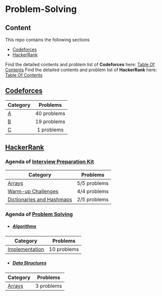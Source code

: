 # Problem-Solving



## Content

This repo contains the following sections 

- [Codeforces](#Codeforces)
- [HackerRank](#HackerRank)

Find the detailed contents and problem list of **Codeforces** here: [Table Of Contents](https://github.com/youssef7ussien/ProblemSolving/tree/master/Codeforces)
Find the detailed contents and problem list of **HackerRank** here: [Table Of Contents](https://github.com/youssef7ussien/ProblemSolving/tree/master/HackerRank)



## [Codeforces](https://github.com/youssef7ussien/ProblemSolving/tree/master/Codeforces)
<a name="Codeforces"></a>

| Category                                 |  Problems   |
| :--------------------------------------- | :---------: |
| [A](https://github.com/youssef7ussien/ProblemSolving/tree/master/Codeforces/A)                                        | 40 problems |
| [B](https://github.com/youssef7ussien/ProblemSolving/tree/master/Codeforces/B)                                        | 19 problems |
| [C](https://github.com/youssef7ussien/ProblemSolving/tree/master/Codeforces/C)                                        | 1 problems  |



## [HackerRank](https://github.com/youssef7ussien/ProblemSolving/tree/master/HackerRank)

<a name="HackerRank"></a>

### Agenda of [Interview Preparation Kit](https://www.hackerrank.com/interview/interview-preparation-kit)

| Category                  | Problems     |
| --------------------------|:------------:|
| [Arrays](https://github.com/youssef7ussien/ProblemSolving/tree/master/HackerRank/Interview%20Preparation%20Kit/Arrays)                    | 5/5 problems |
| [Warm-up Challenges](https://github.com/youssef7ussien/ProblemSolving/tree/master/HackerRank/Interview%20Preparation%20Kit/Dictionaries%20and%20Hashmaps)        | 4/4 problems |
| [Dictionaries and Hashmaps](https://github.com/youssef7ussien/ProblemSolving/tree/master/HackerRank/Interview%20Preparation%20Kit/Warm-up%20Challenges) | 2/5 problems |



### Agenda of [Problem Solving](https://github.com/youssef7ussien/ProblemSolving/tree/master/HackerRank/Problem%20Solving)

- #####  [Algorithms](https://github.com/youssef7ussien/ProblemSolving/tree/master/HackerRank/Problem%20Solving/Algorithms)

| Category                  | Problems     |
| --------------------------|:------------:|
| [Implementation](https://github.com/youssef7ussien/ProblemSolving/tree/master/HackerRank/Interview%20Preparation%20Kit/Arrays)                    | 10 problems |

- #####  [Data Structures](https://github.com/youssef7ussien/ProblemSolving/tree/master/HackerRank/Problem%20Solving/Data%20Structures)
| Category                  | Problems     |
| --------------------------|:------------:|
| [Arrays](https://github.com/youssef7ussien/ProblemSolving/tree/master/HackerRank/Problem%20Solving/Data%20Structures/Array)                  | 3 problems |

